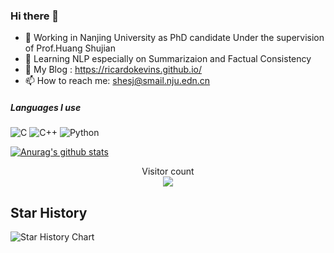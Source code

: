 ### Hi there 👋

- 🔭 Working in Nanjing University as PhD candidate Under the supervision of Prof.Huang Shujian
- 🌱 Learning NLP especially on Summarizaion and Factual Consistency
- 👯 My Blog : https://ricardokevins.github.io/
- 📫 How to reach me: shesj@smail.nju.edn.cn

##### Languages I use
![C](https://img.shields.io/badge/-C-000000?style=flat&logo=c)
![C++](https://img.shields.io/badge/-C++-000000?style=flat&logo=c%2B%2B)
![Python](https://img.shields.io/badge/-Python-000000?style=flat&logo=python)

[![Anurag's github stats](https://github-readme-stats.vercel.app/api?username=Ricardokevins)](https://github.com/anuraghazra/github-readme-stats)

<!--- <a href="https://github.com/anuraghazra/github-readme-stats"><img align="right" src="https://github-readme-stats.vercel.app/api?theme=vue&include_all_commits=true&username=Ricardokevins&show_icons=true&hide_border=true"></a> --->

<p align="center"> 
  Visitor count<br>
  <img src="https://profile-counter.glitch.me/Ricardokevins/count.svg" />
</p>

## Star History

![Star History Chart](https://api.star-history.com/svg?repos=Ricardokevins/Kevinpro-NLP-demo,Ricardokevins/Bert-In-Relation-Extraction&type=Date)

<!-- (https://star-history.com/#Ricardokevins/Kevinpro-NLP-demo&Ricardokevins/Bert-In-Relation-Extraction&Date=100x20) -->
<!-- <iframe style="width:100%;height:auto;min-width:600px;min-height:400px;" src="https://star-history.com/embed?secret=Z2hwX3o4TjlwSnpIbUFWOTBXcmVsTVBkcGFIb2pWZmpuUTBVVG5lQQ==#Ricardokevins/Bert-In-Relation-Extraction&Ricardokevins/Kevinpro-NLP-demo&Date" frameBorder="0"></iframe>
 -->


<!-- <iframe style="width:100%;height:auto;min-width:600px;min-height:400px;" src="https://star-history.com/embed?secret=Z2hwX3o4TjlwSnpIbUFWOTBXcmVsTVBkcGFIb2pWZmpuUTBVVG5lQQ==#Ricardokevins/Bert-In-Relation-Extraction&Ricardokevins/Kevinpro-NLP-demo&Date" frameBorder="0"></iframe> -->


